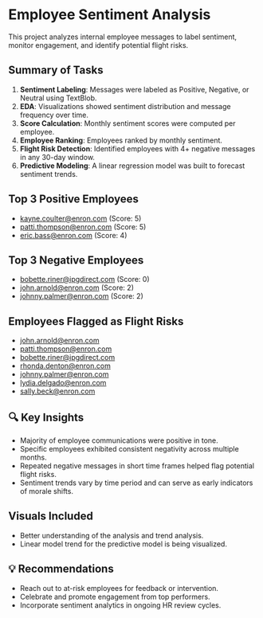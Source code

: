 
# Employee Sentiment Analysis

This project analyzes internal employee messages to label sentiment, monitor engagement, and identify potential flight risks.

## Summary of Tasks

1. **Sentiment Labeling**: Messages were labeled as Positive, Negative, or Neutral using TextBlob.
2. **EDA**: Visualizations showed sentiment distribution and message frequency over time.
3. **Score Calculation**: Monthly sentiment scores were computed per employee.
4. **Employee Ranking**: Employees ranked by monthly sentiment.
5. **Flight Risk Detection**: Identified employees with 4+ negative messages in any 30-day window.
6. **Predictive Modeling**: A linear regression model was built to forecast sentiment trends.

## Top 3 Positive Employees
- kayne.coulter@enron.com (Score: 5)
- patti.thompson@enron.com (Score: 5)
- eric.bass@enron.com (Score: 4)

## Top 3 Negative Employees
- bobette.riner@ipgdirect.com (Score: 0)
- john.arnold@enron.com (Score: 2)
- johnny.palmer@enron.com (Score: 2)

## Employees Flagged as Flight Risks
- john.arnold@enron.com
- patti.thompson@enron.com
- bobette.riner@ipgdirect.com
- rhonda.denton@enron.com
- johnny.palmer@enron.com
- lydia.delgado@enron.com
- sally.beck@enron.com

## 🔍 Key Insights
- Majority of employee communications were positive in tone.
- Specific employees exhibited consistent negativity across multiple months.
- Repeated negative messages in short time frames helped flag potential flight risks.
- Sentiment trends vary by time period and can serve as early indicators of morale shifts.

## Visuals Included

 - Better understanding of the analysis and trend analysis.
 - Linear model trend for the predictive model is being visualized.

## 💡 Recommendations
- Reach out to at-risk employees for feedback or intervention.
- Celebrate and promote engagement from top performers.
- Incorporate sentiment analytics in ongoing HR review cycles.


